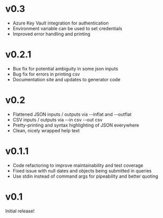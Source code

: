 # v0.3

* Azure Key Vault integration for authentication
* Environment variable can be used to set credentials
* Improved error handling and printing

# v0.2.1

* Bux fix for potential ambiguity in some json inputs
* Bug fix for errors in printing csv
* Documentation site and updates to generator code

# v0.2

* Flattened JSON inputs / outputs via --inflat and --outflat
* CSV inputs / outputs via --in csv --out csv
* Pretty-printing and syntax highlighting of JSON everywhere
* Clean, nicely wrapped help text

# v0.1.1

* Code refactoring to improve maintainability and test coverage 
* Fixed issue with null dates and objects being submitted in queries
* Use stdin instead of command args for pipeability and better quoting

# v0.1

Initial release!